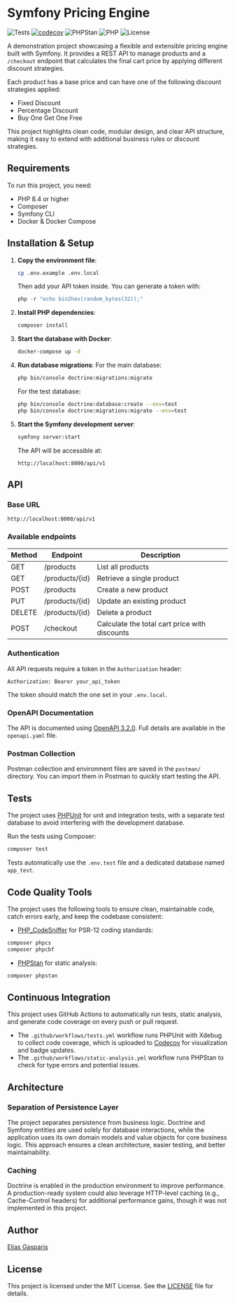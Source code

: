 # Symfony Pricing Engine

![Tests](https://github.com/elgaspar/symfony-pricing-engine/actions/workflows/tests.yml/badge.svg)
[![codecov](https://codecov.io/github/elgaspar/symfony-pricing-engine/graph/badge.svg?token=TUNZU56A2F)](https://codecov.io/github/elgaspar/symfony-pricing-engine)
![PHPStan](https://github.com/elgaspar/symfony-pricing-engine/actions/workflows/static-analysis.yml/badge.svg)
![PHP](https://img.shields.io/badge/PHP-8.4+-blue)
![License](https://img.shields.io/badge/license-MIT-blue.svg)

A demonstration project showcasing a flexible and extensible pricing engine built with Symfony.
It provides a REST API to manage products and a `/checkout` endpoint that calculates the final
cart price by applying different discount strategies.

Each product has a base price and can have one of the following discount strategies applied:

- Fixed Discount
- Percentage Discount
- Buy One Get One Free

This project highlights clean code, modular design, and clear API structure, making it easy to
extend with additional business rules or discount strategies.

## Requirements

To run this project, you need:

- PHP 8.4 or higher
- Composer
- Symfony CLI
- Docker & Docker Compose

## Installation & Setup

1. **Copy the environment file**:
    ```bash
    cp .env.example .env.local
    ```
   Then add your API token inside. You can generate a token with:
    ```php
    php -r "echo bin2hex(random_bytes(32));"
    ```
2. **Install PHP dependencies**:
    ```bash
    composer install
    ```
3. **Start the database with Docker**:
    ```bash
    docker-compose up -d
    ```
4. **Run database migrations**:
   For the main database:
    ```bash
   php bin/console doctrine:migrations:migrate
    ```
   For the test database:
    ```bash
    php bin/console doctrine:database:create --env=test
    php bin/console doctrine:migrations:migrate --env=test
    ```
5. **Start the Symfony development server**:
    ```bash
   symfony server:start
    ```
   The API will be accessible at:
    ```
   http://localhost:8000/api/v1
   ```

## API

### Base URL

```
http://localhost:8000/api/v1
```

### Available endpoints

| Method | Endpoint       | Description                                   |
|--------|----------------|-----------------------------------------------|
| GET    | /products      | List all products                             |
| GET    | /products/{id} | Retrieve a single product                     |
| POST   | /products      | Create a new product                          |
| PUT    | /products/{id} | Update an existing product                    |
| DELETE | /products/{id} | Delete a product                              |
| POST   | /checkout      | Calculate the total cart price with discounts |

### Authentication

All API requests require a token in the `Authorization` header:

```
Authorization: Bearer your_api_token
```

The token should match the one set in your `.env.local`.

### OpenAPI Documentation

The API is documented using [OpenAPI 3.2.0](https://www.openapis.org/).
Full details are available in the `openapi.yaml` file.

### Postman Collection

Postman collection and environment files are saved in the `postman/` directory.
You can import them in Postman to quickly start testing the API.

## Tests

The project uses [PHPUnit](https://phpunit.de/) for unit and integration tests, with a separate test
database to avoid interfering with the development database.

Run the tests using Composer:

```bash
composer test
```

Tests automatically use the `.env.test` file and a dedicated database named `app_test`.

## Code Quality Tools

The project uses the following tools to ensure clean, maintainable code, catch errors early,
and keep the codebase consistent:

- [PHP_CodeSniffer](https://github.com/PHPCSStandards/PHP_CodeSniffer/) for PSR-12 coding standards:

```bash
composer phpcs
composer phpcbf
```

- [PHPStan](https://phpstan.org/) for static analysis:

```bash
composer phpstan
```

## Continuous Integration

This project uses GitHub Actions to automatically run tests, static analysis, and generate code coverage
on every push or pull request.

- The `.github/workflows/tests.yml` workflow runs PHPUnit with Xdebug to collect code coverage, which is uploaded to
  [Codecov](https://codecov.io/) for visualization and badge updates.
- The `.github/workflows/static-analysis.yml` workflow runs PHPStan to check for type errors and potential issues.

## Architecture

### Separation of Persistence Layer

The project separates persistence from business logic. Doctrine and Symfony entities are used
solely for database interactions, while the application uses its own domain models and value
objects for core business logic. This approach ensures a clean architecture, easier testing,
and better maintainability.

### Caching

Doctrine is enabled in the production environment to improve performance. A production-ready
system could also leverage HTTP-level caching (e.g., Cache-Control headers) for additional
performance gains, though it was not implemented in this project.

## Author

[Elias Gasparis](https://github.com/elgaspar)

## License

This project is licensed under the MIT License. See the [LICENSE](LICENSE) file for details.
